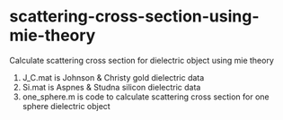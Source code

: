 # scattering-cross-section-using-mie-theory
Calculate scattering cross section for dielectric object using mie theory
1. J_C.mat is Johnson & Christy gold dielectric data
2. Si.mat is Aspnes & Studna silicon dielectric data
3. one_sphere.m is code to calculate scattering cross section for one sphere dielectric object

